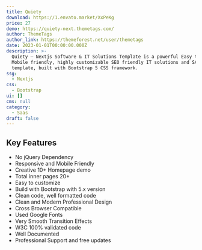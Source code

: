 ```yaml
---
title: Quiety
download: https://1.envato.market/XxPeKg
price: 27
demo: https://quiety-next.themetags.com/
author: ThemeTags
author_link: https://themeforest.net/user/themetags
date: 2023-01-01T00:00:00.000Z
description: >-
  Quiety – Nextjs Software & IT Solutions Template is a powerful Easy to use,
  Mobile friendly, highly customizable SEO friendly IT solutions and SAAS
  template, built with Bootstrap 5 CSS framework.
ssg:
  - Nextjs
css:
  - Bootstrap
ui: []
cms: null
category:
  - Saas
draft: false
---
```

## Key Features

- No jQuery Dependency
- Responsive and Mobile Friendly
- Creative 10+ Homepage demo
- Total inner pages 20+
- Easy to customize
- Build with Bootstrap with 5.x version
- Clean code, well formatted code
- Clean and Modern Professional Design
- Cross Browser Compatible
- Used Google Fonts
- Very Smooth Transition Effects
- W3C 100% validated code
- Well Documented
- Professional Support and free updates
